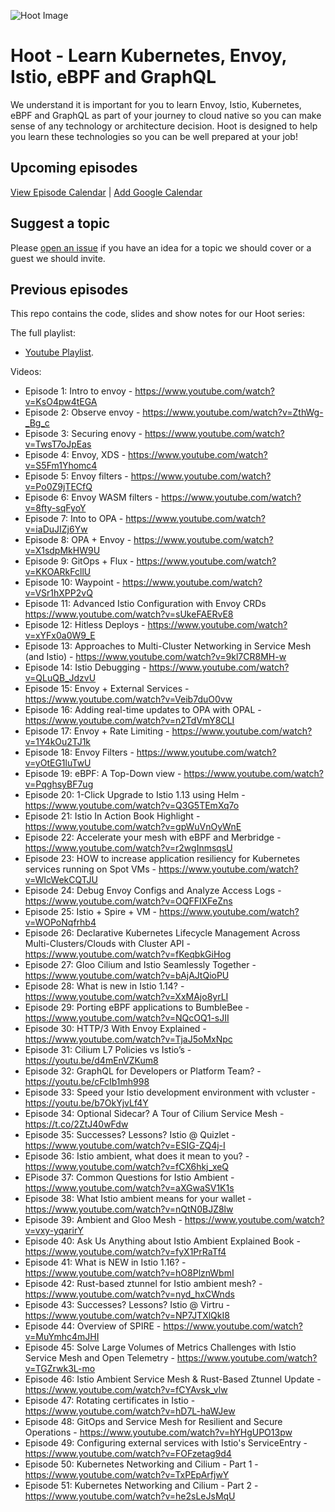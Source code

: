 ![Hoot Image](images/hoot-background.png)
# Hoot - Learn Kubernetes, Envoy, Istio, eBPF and GraphQL
We understand it is important for you to learn Envoy, Istio, Kubernetes, eBPF and GraphQL as part of your journey to cloud native so you can make sense of any technology or architecture decision. Hoot is designed to help you learn these technologies so you can be well prepared at your job!

## Upcoming episodes

[View Episode Calendar](https://calendar.google.com/calendar/embed?src=c_lnbos22onj2mi70gjf3r6211l0%40group.calendar.google.com) | [Add Google Calendar](https://calendar.google.com/calendar/u/0?cid=Y19sbmJvczIyb25qMm1pNzBnamYzcjYyMTFsMEBncm91cC5jYWxlbmRhci5nb29nbGUuY29t)

## Suggest a topic
Please [open an issue](https://github.com/solo-io/hoot/issues) if you have an idea for a topic we should cover or a guest we should invite.
## Previous episodes
This repo contains the code, slides and show notes for our Hoot series:

The full playlist:
- [Youtube Playlist](https://www.youtube.com/playlist?list=PLBOtlFtGznBjESk9G7wHd9HWzprbJuoRS).

Videos:
- Episode 1: Intro to envoy - https://www.youtube.com/watch?v=KsO4pw4tEGA
- Episode 2: Observe envoy - https://www.youtube.com/watch?v=ZthWg-_Bg_c
- Episode 3: Securing enovy - https://www.youtube.com/watch?v=TwsT7oJpEas
- Episode 4: Envoy, XDS - https://www.youtube.com/watch?v=S5Fm1Yhomc4
- Episode 5: Envoy filters - https://www.youtube.com/watch?v=Po0Z9jTECfQ
- Episode 6: Envoy WASM filters - https://www.youtube.com/watch?v=8fty-sqFyoY
- Episode 7: Into to OPA - https://www.youtube.com/watch?v=iaDuJIZj6Yw
- Episode 8: OPA + Envoy - https://www.youtube.com/watch?v=X1sdpMkHW9U
- Episode 9: GitOps + Flux - https://www.youtube.com/watch?v=KKOARkFcllU
- Episode 10: Waypoint - https://www.youtube.com/watch?v=VSr1hXPP2vQ
- Episode 11: Advanced Istio Configuration with Envoy CRDs https://www.youtube.com/watch?v=sUkeFAERvE8
- Episode 12: Hitless Deploys - https://www.youtube.com/watch?v=xYFx0a0W9_E
- Episode 13: Approaches to Multi-Cluster Networking in Service Mesh (and Istio) - https://www.youtube.com/watch?v=9kl7CR8MH-w
- Episode 14: Istio Debugging - https://www.youtube.com/watch?v=QLuQB_JdzvU
- Episode 15: Envoy + External Services - https://www.youtube.com/watch?v=Veib7duO0vw
- Episode 16: Adding real-time updates to OPA with OPAL - https://www.youtube.com/watch?v=n2TdVmY8CLI
- Episode 17: Envoy + Rate Limiting - https://www.youtube.com/watch?v=1Y4kOu2TJ1k
- Episode 18: Envoy Filters - https://www.youtube.com/watch?v=yOtEG1luTwU
- Episode 19: eBPF: A Top-Down view - https://www.youtube.com/watch?v=PqghsyBF7ug
- Episode 20: 1-Click Upgrade to Istio 1.13 using Helm - https://www.youtube.com/watch?v=Q3G5TEmXq7o
- Episode 21: Istio In Action Book Highlight - https://www.youtube.com/watch?v=gpWuVnOyWnE
- Episode 22: Accelerate your mesh with eBPF and Merbridge - https://www.youtube.com/watch?v=r2wgInmsqsU
- Episode 23: HOW to increase application resiliency for Kubernetes services running on Spot VMs - https://www.youtube.com/watch?v=WIcWekCQTJU
- Episode 24: Debug Envoy Configs and Analyze Access Logs - https://www.youtube.com/watch?v=OQFFIXFeZns
- Episode 25: Istio + Spire + VM - https://www.youtube.com/watch?v=WOPoNqfrhb4
- Episode 26: Declarative Kubernetes Lifecycle Management Across Multi-Clusters/Clouds 
with Cluster API - https://www.youtube.com/watch?v=fKeqbkGiHog
- Episode 27: Gloo Cilium and Istio Seamlessly Together - https://www.youtube.com/watch?v=bAjAJtQioPU
- Episode 28: What is new in Istio 1.14? -  https://www.youtube.com/watch?v=XxMAjo8yrLI
- Episode 29: Porting eBPF applications to BumbleBee - https://www.youtube.com/watch?v=NQcOQ1-sJII
- Episode 30: HTTP/3 With Envoy Explained - https://www.youtube.com/watch?v=TjaJ5oMxNpc
- Episode 31: Cilium L7 Policies vs Istio’s -  https://youtu.be/d4mEnVZKum8
- Episode 32: GraphQL for Developers or Platform Team? - https://youtu.be/cFcIb1mh998
- Episode 33: Speed your Istio development environment with vcluster - https://youtu.be/b7OkYjvLf4Y
- Episode 34: Optional Sidecar? A Tour of Cilium Service Mesh - https://t.co/2ZtJ40wFdw
- Episode 35: Successes? Lessons? Istio @ Quizlet - https://www.youtube.com/watch?v=ESIG-ZQ4j-I
- Episode 36: Istio ambient, what does it mean to you? - https://www.youtube.com/watch?v=fCX6hkj_xeQ
- EPisode 37: Common Questions for Istio Ambient - https://www.youtube.com/watch?v=aXGwaSV1K1s
- Episode 38: What Istio ambient means for your wallet - https://www.youtube.com/watch?v=nQtN0BJZ8lw
- Episode 39: Ambient and Gloo Mesh - https://www.youtube.com/watch?v=vxy-yqarirY
- Episode 40: Ask Us Anything about Istio Ambient Explained Book - https://www.youtube.com/watch?v=fyX1PrRaTf4
- Episode 41: What is NEW in Istio 1.16? - https://www.youtube.com/watch?v=hO8PlznWbmI
- Episode 42: Rust-based ztunnel for Istio ambient mesh? - https://www.youtube.com/watch?v=nyd_hxCWnds
- Episode 43: Successes? Lessons? Istio @ Virtru - https://www.youtube.com/watch?v=NP7JTXlQkI8
- Episode 44: Overview of SPIRE - https://www.youtube.com/watch?v=MuYmhc4mJHI
- Episode 45: Solve Large Volumes of Metrics Challenges with Istio Service Mesh and Open Telemetry - https://www.youtube.com/watch?v=TGZrwk3L-mo
- Episode 46: Istio Ambient Service Mesh & Rust-Based Ztunnel Update - https://www.youtube.com/watch?v=fCYAvsk_vlw
- Episode 47: Rotating certificates in Istio - https://www.youtube.com/watch?v=hD7L-haWJew
- Episode 48: GitOps and Service Mesh for Resilient and Secure Operations - https://www.youtube.com/watch?v=hYHgUPO13pw
- Episode 49: Configuring external services with Istio's ServiceEntry - https://www.youtube.com/watch?v=FOFzetag9d4
- Episode 50: Kubernetes Networking and Cilium - Part 1 - https://www.youtube.com/watch?v=TxPEpArfjwY
- Episode 51: Kubernetes Networking and Cilium - Part 2 - https://www.youtube.com/watch?v=he2sLeJsMqU
